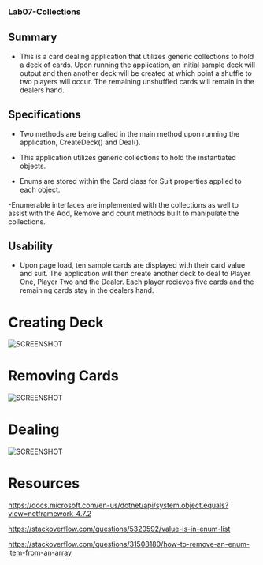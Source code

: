 ### Lab07-Collections

## Summary

- This is a card dealing application that utilizes generic collections to hold a deck of cards. Upon running the application, an initial sample deck will output and then another deck will be created at which point a shuffle to two players will occur. The remaining unshuffled cards will remain in the dealers hand.

## Specifications

- Two methods are being called in the main method upon running the application, CreateDeck() and Deal().

- This application utilizes generic collections to hold the instantiated objects.

- Enums are stored within the Card class for Suit properties applied to each object.

-Enumerable interfaces are implemented with the collections as well to assist with the Add, Remove and count methods built to manipulate the collections.


## Usability

- Upon page load, ten sample cards are displayed with their card value and suit. The application will then create another deck to deal to Player One, Player Two and the Dealer. Each player recieves five cards and the remaining cards stay in the dealers hand.

# Creating Deck
![SCREENSHOT](https://github.com/ntibbals/Lab07-Collections/blob/master/image1.PNG)

# Removing Cards
![SCREENSHOT](https://github.com/ntibbals/Lab07-Collections/blob/master/image2.PNG)

# Dealing
![SCREENSHOT](https://github.com/ntibbals/Lab07-Collections/blob/master/image2.PNG)


# Resources

https://docs.microsoft.com/en-us/dotnet/api/system.object.equals?view=netframework-4.7.2

https://stackoverflow.com/questions/5320592/value-is-in-enum-list

https://stackoverflow.com/questions/31508180/how-to-remove-an-enum-item-from-an-array